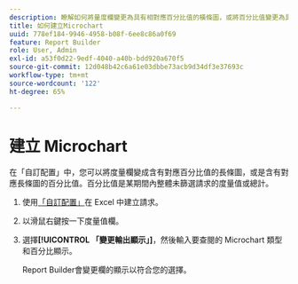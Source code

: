 ```yaml
---
description: 瞭解如何將量度欄變更為具有相對應百分比值的橫條圖，或將百分比值變更為具有相對應橫條圖的橫條圖。
title: 如何建立Microchart
uuid: 778ef184-9946-4958-b08f-6ee8c86a0f69
feature: Report Builder
role: User, Admin
exl-id: a53f0d22-9edf-4040-a40b-bdd920a670f5
source-git-commit: 12d048b42c6a61e03dbbe73acb9d34df3e37693c
workflow-type: tm+mt
source-wordcount: '122'
ht-degree: 65%

---
```


# 建立 Microchart

在「自訂配置」中，您可以將度量欄變成含有對應百分比值的長條圖，或是含有對應長條圖的百分比值。百分比值是某期間內整體未篩選請求的度量值或總計。

1. 使用[「自訂配置」](/help/analyze/legacy-report-builder/layout/configure-the-custom-layout.md)在 Excel 中建立請求。
1.  以滑鼠右鍵按一下度量值欄。
1. 選擇&#x200B;**[!UICONTROL 「變更輸出顯示」]**，然後輸入要查閱的 Microchart 類型和百分比顯示。

   Report Builder會變更欄的顯示以符合您的選擇。
